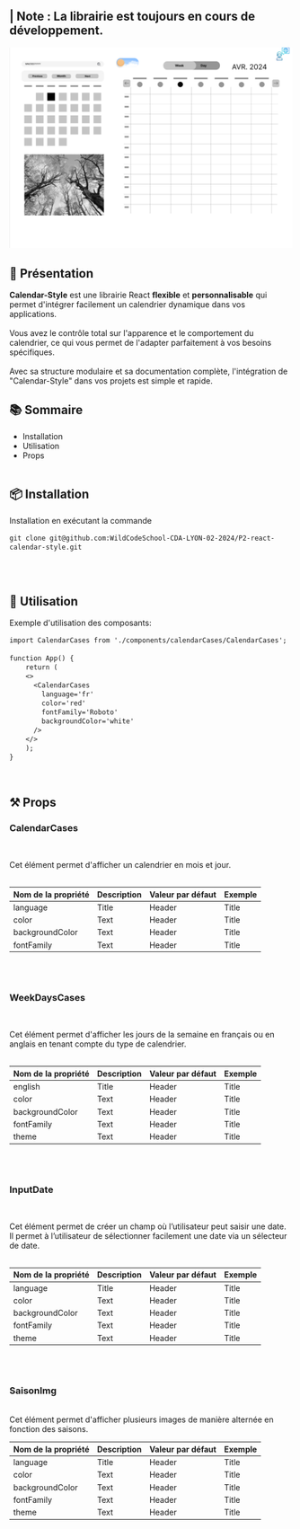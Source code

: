##  |  Note : La librairie est toujours en cours de développement.

![mobile Calendar](./public/img/Calendar.png)

## 📝 Présentation

**Calendar-Style** est une librairie React **flexible** et **personnalisable** qui permet d'intégrer facilement un calendrier dynamique dans vos applications.<br/><br/> Vous avez le contrôle total sur l'apparence et le comportement du calendrier, ce qui vous permet de l'adapter parfaitement à vos besoins spécifiques.<br/><br/> Avec sa structure modulaire et sa documentation complète, l'intégration de "Calendar-Style" dans vos projets est simple et rapide.

## 📚 Sommaire

- Installation
- Utilisation
- Props
<br/><br/>
## 📦 Installation

Installation en exécutant la commande

```
git clone git@github.com:WildCodeSchool-CDA-LYON-02-2024/P2-react-calendar-style.git
```
<br/><br/>
## 🚀 Utilisation

Exemple d'utilisation des composants:

```
import CalendarCases from './components/calendarCases/CalendarCases';

function App() {
    return (
    <>
      <CalendarCases
        language='fr'
        color='red'
        fontFamily='Roboto'
        backgroundColor='white'
      />
    </>
    );
}
```

<br/>

## ⚒️ Props

### CalendarCases

<br/>

Cet élément permet d'afficher un calendrier en mois et jour.
<br/><br/>

| Nom de la propriété | Description | Valeur par défaut | Exemple |
| ------------------- | ----------- | ----------------- | ------- |
| language            | Title       | Header            | Title   |
| color               | Text        | Header            | Title   |
| backgroundColor     | Text        | Header            | Title   |
| fontFamily          | Text        | Header            | Title   |
<br/><br/>

### WeekDaysCases

<br/>

Cet élément permet d'afficher les jours de la semaine en français ou en anglais en tenant compte du type de calendrier.
<br/><br/>

| Nom de la propriété | Description | Valeur par défaut | Exemple |
| ------------------- | ----------- | ----------------- | ------- |
| english             | Title       | Header            | Title   |
| color               | Text        | Header            | Title   |
| backgroundColor     | Text        | Header            | Title   |
| fontFamily          | Text        | Header            | Title   |
| theme               | Text        | Header            | Title   |
<br/><br/>

### InputDate 
<br/>

Cet élément permet de créer un champ où l’utilisateur peut saisir une date.
<br/>
Il permet à l’utilisateur de sélectionner facilement une date via  un sélecteur de date.
<br/><br/>

| Nom de la propriété | Description | Valeur par défaut | Exemple |
| ------------------- | ----------- | ----------------- | ------- |
| language            | Title       | Header            | Title   |
| color               | Text        | Header            | Title   |
| backgroundColor     | Text        | Header            | Title   |
| fontFamily          | Text        | Header            | Title   |
| theme               | Text        | Header            | Title   |
<br/><br/>
### SaisonImg
<br/>
Cet élément permet d'afficher plusieurs images de manière alternée en fonction des saisons.

| Nom de la propriété | Description | Valeur par défaut | Exemple |
| ------------------- | ----------- | ----------------- | ------- |
| language            | Title       | Header            | Title   |
| color               | Text        | Header            | Title   |
| backgroundColor     | Text        | Header            | Title   |
| fontFamily          | Text        | Header            | Title   |
| theme               | Text        | Header            | Title   |

